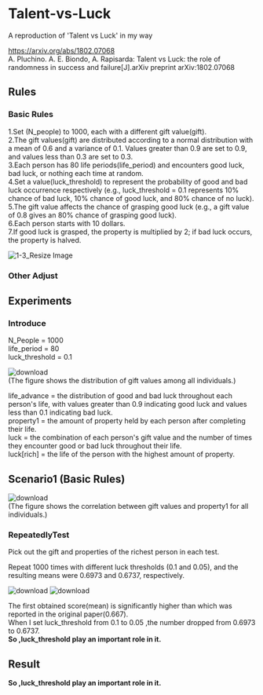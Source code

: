 # Talent-vs-Luck
A reproduction of 'Talent vs Luck' in my way

https://arxiv.org/abs/1802.07068  
A. Pluchino. A. E. Biondo, A. Rapisarda: Talent vs Luck: the role of randomness in success and failure[J].arXiv preprint arXiv:1802.07068

## Rules
### Basic Rules 
1.Set (N_people) to 1000, each with a different gift value(gift).  
2.The gift values(gift) are distributed according to a normal distribution with a mean of 0.6 and a variance of 0.1. Values greater than 0.9 are set to 0.9, and values less than 0.3 are set to 0.3.  
3.Each person has 80 life periods(life_period) and encounters good luck, bad luck, or nothing each time at random.  
4.Set a value(luck_threshold) to represent the probability of good and bad luck occurrence respectively (e.g., luck_threshold = 0.1 represents 10% chance of bad luck, 10% chance of good luck, and 80% chance of no luck).  
5.The gift value affects the chance of grasping good luck (e.g., a gift value of 0.8 gives an 80% chance of grasping good luck).  
6.Each person starts with 10 dollars.  
7.If good luck is grasped, the property is multiplied by 2; if bad luck occurs, the property is halved.  

![1-3_Resize Image](https://user-images.githubusercontent.com/77602608/232327305-45ca34df-396e-4112-b208-913f0947d62e.png)

### Other Adjust

## Experiments
### Introduce 
N_People = 1000  
life_period = 80  
luck_threshold = 0.1

![download](https://user-images.githubusercontent.com/77602608/232327992-a7772eda-4255-4982-a938-03e606257196.png)  
(The figure shows the distribution of gift values among all individuals.)  

life_advance = the distribution of good and bad luck throughout each person's life, with values greater than 0.9 indicating good luck and values less than 0.1 indicating bad luck.  
property1 = the amount of property held by each person after completing their life.  
luck = the combination of each person's gift value and the number of times they encounter good or bad luck throughout their life.  
luck[rich] = the life of the person with the highest amount of property.  

## Scenario1 (Basic Rules)

![download](https://user-images.githubusercontent.com/77602608/232328186-e9352d48-035f-4bbe-8a76-a810a990bd0f.png)  
(The figure shows the correlation between gift values and property1 for all individuals.)  

### RepeatedlyTest
Pick out the gift and properties of the richest person in each test.

Repeat 1000 times with different luck thresholds (0.1 and 0.05), and the resulting means were 0.6973 and 0.6737, respectively.  

![download](https://user-images.githubusercontent.com/77602608/232333071-76c7b559-7f08-4c7e-919c-d8d2ea238135.png)
![download](https://user-images.githubusercontent.com/77602608/232332819-1d80e7cd-1a18-41bc-a80f-c79283911e3a.png)  

The first obtained score(mean) is significantly higher than which was reported in the original paper(0.667).  
When I set luck_threshold from 0.1 to 0.05 ,the number dropped from 0.6973 to 0.6737.  
__So ,luck_threshold play an important role in it.__




## Result

__So ,luck_threshold play an important role in it.__
